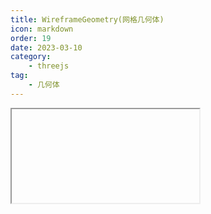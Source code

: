 ```yaml
---
title: WireframeGeometry(网格几何体)
icon: markdown
order: 19
date: 2023-03-10
category:
    - threejs
tag:
    - 几何体
---
```


<IFrame url="https://luotainxu-demo.netlify.app/#/threejs/wireframeGeometry"/>

## WireframeGeometry

```js
const geometry = new THREE.SphereGeometry( 100, 100, 100 );
const wireframe = new THREE.WireframeGeometry( geometry );
const line = new THREE.LineSegments( wireframe );
line.material.depthTest = false;
line.material.opacity = 0.25;
line.material.transparent = true;
scene.add( line );
```

## 构造器

### geometry : BufferGeometry

任意几何体对象

## 属性

共有属性请参见其基类BufferGeometry

## 方法

共有方法请参见其基类BufferGeometry
